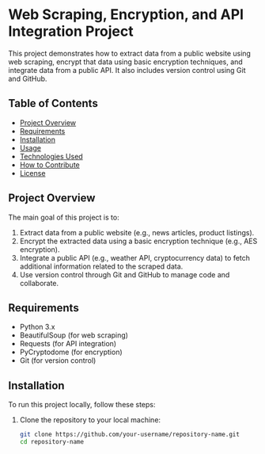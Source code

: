 # Web Scraping, Encryption, and API Integration Project
This project demonstrates how to extract data from a public website using web scraping, encrypt that data using basic encryption techniques, and integrate data from a public API. It also includes version control using Git and GitHub.
## Table of Contents
- [Project Overview](#project-overview)
- [Requirements](#requirements)
- [Installation](#installation)
- [Usage](#usage)
- [Technologies Used](#technologies-used)
- [How to Contribute](#how-to-contribute)
- [License](#license)
## Project Overview
The main goal of this project is to:
1. Extract data from a public website (e.g., news articles, product listings).
2. Encrypt the extracted data using a basic encryption technique (e.g., AES encryption).
3. Integrate a public API (e.g., weather API, cryptocurrency data) to fetch additional information related to the scraped data.
4. Use version control through Git and GitHub to manage code and collaborate.
## Requirements
- Python 3.x
- BeautifulSoup (for web scraping)
- Requests (for API integration)
- PyCryptodome (for encryption)
- Git (for version control)
## Installation
To run this project locally, follow these steps:
1. Clone the repository to your local machine:
   ```bash
   git clone https://github.com/your-username/repository-name.git
   cd repository-name
